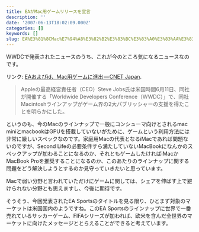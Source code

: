 ```yaml
---
title: EAがMac用ゲームリリースを宣言
description: ''
date: '2007-06-13T18:02:09.000Z'
categories: []
keywords: []
slug: EA%E3%81%8CMac%E7%94%A8%E3%82%B2%E3%83%BC%E3%83%A0%E3%83%AA%E3%83%AA%E3%83%BC%E3%82%B9%E3%82%92%E5%AE%A3%E8%A8%80
---
```

WWDCで発表されたニュースのうち、これが今のところ気になるニュースなのです。

リンク: [EAおよびid、Mac用ゲームに進出 — CNET Japan](http://japan.cnet.com/news/tech/story/0,2000056025,20350754,00.htm?ref=rss "EAおよびid、Mac用ゲームに進出 - CNET Japan").

> Appleの最高経営責任者（CEO）Steve Jobs氏は米国時間6月11日、同社が開催する「Worldwide Developers Conference（WWDC）」で、同社Macintoshラインアップがゲーム界の2大パブリッシャーの支援を得たことを明らかにした。

というのも、今のMacのラインナップで一般にコンシューマ向けとされるmac miniとmacbookはGPUを搭載していないがために、ゲームという利用方法には非常に厳しいスペックなのです。家庭用Macの代表となるiMacであれば問題ないのですが、Second Lifeの必要条件すら満たしていないMacBookになんかのスペックアップが加わることになるのか、それともゲームしたければiMacかMacBook Proを推奨することになるのか、このあたりのラインナップに関する問題をどう解決しようとするのか見守っていきたいと思っています。

Macで弱い分野と言われていただけにゲームに関しては、シェアを伸ばす上で避けられない分野とも思えますし、今後に期待です。

そうそう、今回発表されたEA Sportsのタイトルを見る限り、ひとまず対象のマーケットは米国国内のようですね。このEA Sportsのラインナップに世界で一番売れているサッカーゲーム、FIFAシリーズが加われば、欧米を含んだ全世界のマーケットに向けたメッセージととらえることができると考えています。
